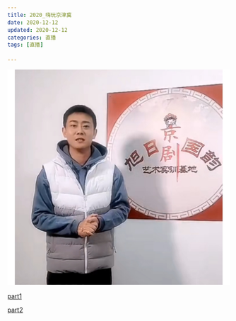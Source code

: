 ```yaml
---
title: 2020_嗨玩京津冀
date: 2020-12-12
updated: 2020-12-12
categories: 直播
tags: [直播]

---
```


![](https://raw.githubusercontent.com/rhenginium/image/main/Screenshot_20210325_123309.jpg)

[part1](https://m.weibo.cn/6574451359/4581330266883127)

[part2](https://m.weibo.cn/6574451359/4581338534127130)